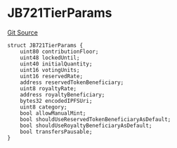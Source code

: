 # JB721TierParams
[Git Source](https://github.com/jbx-protocol/juice-721-delegate/blob/24c33179caef17b169ec5b6eb95923f5da66bf32/contracts/structs/JB721TierParams.sol)


```solidity
struct JB721TierParams {
    uint80 contributionFloor;
    uint48 lockedUntil;
    uint40 initialQuantity;
    uint16 votingUnits;
    uint16 reservedRate;
    address reservedTokenBeneficiary;
    uint8 royaltyRate;
    address royaltyBeneficiary;
    bytes32 encodedIPFSUri;
    uint8 category;
    bool allowManualMint;
    bool shouldUseReservedTokenBeneficiaryAsDefault;
    bool shouldUseRoyaltyBeneficiaryAsDefault;
    bool transfersPausable;
}
```

